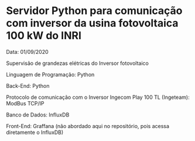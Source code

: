 # Servidor Python para comunicação com inversor da usina fotovoltaica 100 kW do INRI

Data: 01/09/2020

Supervisão de grandezas elétricas do Inversor fotovoltaico

Linguagem de Programação: Python

Back-End: Python

Protocolo de comunicação com o Inversor Ingecom Play 100 TL  (Ingeteam): ModBus TCP/IP

Banco de Dados: InfluxDB

Front-End: Graffana (não abordado aqui no repositório, pois acessa diretamente o InfluxDB)
